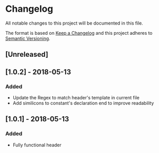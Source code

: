 # Changelog
All notable changes to this project will be documented in this file.

The format is based on [Keep a Changelog](http://keepachangelog.com/en/1.0.0/)
and this project adheres to [Semantic Versioning](http://semver.org/spec/v2.0.0.html).

## [Unreleased]

## [1.0.2] - 2018-05-13
### Added
- Update the Regex to match header's template in current file
- Add similicons to constant's declaration end to improve readability

## [1.0.1] - 2018-05-13
### Added
- Fully functional header